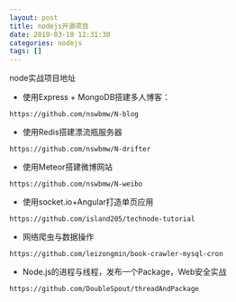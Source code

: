 ```yaml
---
layout: post
title: nodejs开源项目
date: 2019-03-10 12:31:30
categories: nodejs
tags: []
---
```

node实战项目地址

- 使用Express + MongoDB搭建多人博客：
```
https://github.com/nswbmw/N-blog 
```

<!-- more -->

- 使用Redis搭建漂流瓶服务器
```
https://github.com/nswbmw/N-drifter 
```


- 使用Meteor搭建微博网站
```
https://github.com/nswbmw/N-weibo 
```


- 使用socket.io+Angular打造单页应用
```
https://github.com/island205/technode-tutorial 
```


- 网络爬虫与数据操作
```
https://github.com/leizongmin/book-crawler-mysql-cron 
```


- Node.js的进程与线程，发布一个Package，Web安全实战
```
https://github.com/DoubleSpout/threadAndPackage
```